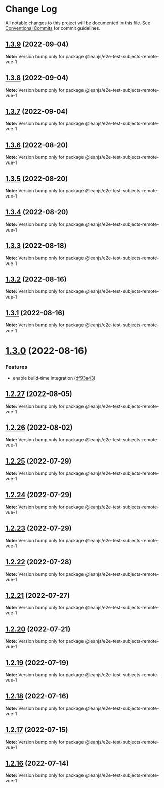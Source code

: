 # Change Log

All notable changes to this project will be documented in this file.
See [Conventional Commits](https://conventionalcommits.org) for commit guidelines.

## [1.3.9](https://github.com/leanjs/leanjs/compare/@leanjs/e2e-test-subjects-remote-vue-1@1.3.8...@leanjs/e2e-test-subjects-remote-vue-1@1.3.9) (2022-09-04)

**Note:** Version bump only for package @leanjs/e2e-test-subjects-remote-vue-1





## [1.3.8](https://github.com/leanjs/leanjs/compare/@leanjs/e2e-test-subjects-remote-vue-1@1.3.7...@leanjs/e2e-test-subjects-remote-vue-1@1.3.8) (2022-09-04)

**Note:** Version bump only for package @leanjs/e2e-test-subjects-remote-vue-1





## [1.3.7](https://github.com/leanjs/leanjs/compare/@leanjs/e2e-test-subjects-remote-vue-1@1.3.6...@leanjs/e2e-test-subjects-remote-vue-1@1.3.7) (2022-09-04)

**Note:** Version bump only for package @leanjs/e2e-test-subjects-remote-vue-1





## [1.3.6](https://github.com/leanjs/leanjs/compare/@leanjs/e2e-test-subjects-remote-vue-1@1.3.5...@leanjs/e2e-test-subjects-remote-vue-1@1.3.6) (2022-08-20)

**Note:** Version bump only for package @leanjs/e2e-test-subjects-remote-vue-1





## [1.3.5](https://github.com/leanjs/leanjs/compare/@leanjs/e2e-test-subjects-remote-vue-1@1.3.4...@leanjs/e2e-test-subjects-remote-vue-1@1.3.5) (2022-08-20)

**Note:** Version bump only for package @leanjs/e2e-test-subjects-remote-vue-1





## [1.3.4](https://github.com/leanjs/leanjs/compare/@leanjs/e2e-test-subjects-remote-vue-1@1.3.3...@leanjs/e2e-test-subjects-remote-vue-1@1.3.4) (2022-08-20)

**Note:** Version bump only for package @leanjs/e2e-test-subjects-remote-vue-1





## [1.3.3](https://github.com/leanjs/leanjs/compare/@leanjs/e2e-test-subjects-remote-vue-1@1.3.2...@leanjs/e2e-test-subjects-remote-vue-1@1.3.3) (2022-08-18)

**Note:** Version bump only for package @leanjs/e2e-test-subjects-remote-vue-1





## [1.3.2](https://github.com/leanjs/leanjs/compare/@leanjs/e2e-test-subjects-remote-vue-1@1.3.1...@leanjs/e2e-test-subjects-remote-vue-1@1.3.2) (2022-08-16)

**Note:** Version bump only for package @leanjs/e2e-test-subjects-remote-vue-1





## [1.3.1](https://github.com/leanjs/leanjs/compare/@leanjs/e2e-test-subjects-remote-vue-1@1.3.0...@leanjs/e2e-test-subjects-remote-vue-1@1.3.1) (2022-08-16)

**Note:** Version bump only for package @leanjs/e2e-test-subjects-remote-vue-1





# [1.3.0](https://github.com/leanjs/leanjs/compare/@leanjs/e2e-test-subjects-remote-vue-1@1.2.27...@leanjs/e2e-test-subjects-remote-vue-1@1.3.0) (2022-08-16)


### Features

* enable build-time integration ([df93a43](https://github.com/leanjs/leanjs/commit/df93a433f869a659ace4fb1388608fdd415071b0))





## [1.2.27](https://github.com/leanjs/leanjs/compare/@leanjs/e2e-test-subjects-remote-vue-1@1.2.26...@leanjs/e2e-test-subjects-remote-vue-1@1.2.27) (2022-08-05)

**Note:** Version bump only for package @leanjs/e2e-test-subjects-remote-vue-1





## [1.2.26](https://github.com/leanjs/leanjs/compare/@leanjs/e2e-test-subjects-remote-vue-1@1.2.25...@leanjs/e2e-test-subjects-remote-vue-1@1.2.26) (2022-08-02)

**Note:** Version bump only for package @leanjs/e2e-test-subjects-remote-vue-1





## [1.2.25](https://github.com/leanjs/leanjs/compare/@leanjs/e2e-test-subjects-remote-vue-1@1.2.24...@leanjs/e2e-test-subjects-remote-vue-1@1.2.25) (2022-07-29)

**Note:** Version bump only for package @leanjs/e2e-test-subjects-remote-vue-1





## [1.2.24](https://github.com/leanjs/leanjs/compare/@leanjs/e2e-test-subjects-remote-vue-1@1.2.23...@leanjs/e2e-test-subjects-remote-vue-1@1.2.24) (2022-07-29)

**Note:** Version bump only for package @leanjs/e2e-test-subjects-remote-vue-1





## [1.2.23](https://github.com/leanjs/leanjs/compare/@leanjs/e2e-test-subjects-remote-vue-1@1.2.22...@leanjs/e2e-test-subjects-remote-vue-1@1.2.23) (2022-07-29)

**Note:** Version bump only for package @leanjs/e2e-test-subjects-remote-vue-1





## [1.2.22](https://github.com/leanjs/leanjs/compare/@leanjs/e2e-test-subjects-remote-vue-1@1.2.21...@leanjs/e2e-test-subjects-remote-vue-1@1.2.22) (2022-07-28)

**Note:** Version bump only for package @leanjs/e2e-test-subjects-remote-vue-1





## [1.2.21](https://github.com/leanjs/leanjs/compare/@leanjs/e2e-test-subjects-remote-vue-1@1.2.20...@leanjs/e2e-test-subjects-remote-vue-1@1.2.21) (2022-07-27)

**Note:** Version bump only for package @leanjs/e2e-test-subjects-remote-vue-1





## [1.2.20](https://github.com/leanjs/leanjs/compare/@leanjs/e2e-test-subjects-remote-vue-1@1.2.19...@leanjs/e2e-test-subjects-remote-vue-1@1.2.20) (2022-07-21)

**Note:** Version bump only for package @leanjs/e2e-test-subjects-remote-vue-1





## [1.2.19](https://github.com/leanjs/leanjs/compare/@leanjs/e2e-test-subjects-remote-vue-1@1.2.18...@leanjs/e2e-test-subjects-remote-vue-1@1.2.19) (2022-07-19)

**Note:** Version bump only for package @leanjs/e2e-test-subjects-remote-vue-1





## [1.2.18](https://github.com/leanjs/leanjs/compare/@leanjs/e2e-test-subjects-remote-vue-1@1.2.17...@leanjs/e2e-test-subjects-remote-vue-1@1.2.18) (2022-07-16)

**Note:** Version bump only for package @leanjs/e2e-test-subjects-remote-vue-1





## [1.2.17](https://github.com/leanjs/leanjs/compare/@leanjs/e2e-test-subjects-remote-vue-1@1.2.16...@leanjs/e2e-test-subjects-remote-vue-1@1.2.17) (2022-07-15)

**Note:** Version bump only for package @leanjs/e2e-test-subjects-remote-vue-1





## [1.2.16](https://github.com/leanjs/leanjs/compare/@leanjs/e2e-test-subjects-remote-vue-1@1.2.15...@leanjs/e2e-test-subjects-remote-vue-1@1.2.16) (2022-07-14)

**Note:** Version bump only for package @leanjs/e2e-test-subjects-remote-vue-1

